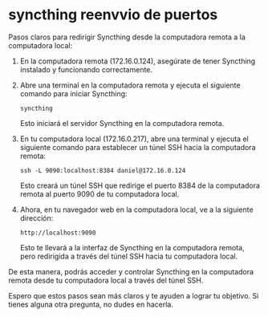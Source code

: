 



# syncthing reenvvio de puertos

Pasos claros para redirigir Syncthing desde la computadora remota a la computadora local:

1. En la computadora remota (172.16.0.124), asegúrate de tener Syncthing instalado y funcionando correctamente.

2. Abre una terminal en la computadora remota y ejecuta el siguiente comando para iniciar Syncthing:
   
   ```
   syncthing
   ```
   
   Esto iniciará el servidor Syncthing en la computadora remota.

3. En tu computadora local (172.16.0.217), abre una terminal y ejecuta el siguiente comando para establecer un túnel SSH hacia la computadora remota:
   
   ```
   ssh -L 9090:localhost:8384 daniel@172.16.0.124
   ```
   
   Esto creará un túnel SSH que redirige el puerto 8384 de la computadora remota al puerto 9090 de tu computadora local.

4. Ahora, en tu navegador web en la computadora local, ve a la siguiente dirección:
   
   ```
   http://localhost:9090
   ```
   
   Esto te llevará a la interfaz de Syncthing en la computadora remota, pero redirigida a través del túnel SSH hacia tu computadora local.

De esta manera, podrás acceder y controlar Syncthing en la computadora remota desde tu computadora local a través del túnel SSH.

Espero que estos pasos sean más claros y te ayuden a lograr tu objetivo. Si tienes alguna otra pregunta, no dudes en hacerla.
